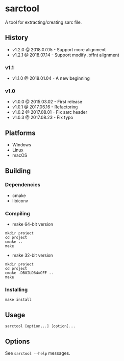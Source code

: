 # sarctool

A tool for extracting/creating sarc file.

## History

- v1.2.0 @ 2018.07.05 - Support more alignment
- v1.2.1 @ 2018.07.14 - Support modify .bffnt alignment

### v1.1

- v1.1.0 @ 2018.01.04 - A new beginning

### v1.0

- v1.0.0 @ 2015.03.02 - First release
- v1.0.1 @ 2017.06.16 - Refactoring
- v1.0.2 @ 2017.08.01 - Fix sarc header
- v1.0.3 @ 2017.08.23 - Fix typo

## Platforms

- Windows
- Linux
- macOS

## Building

### Dependencies

- cmake
- libiconv

### Compiling

- make 64-bit version
~~~
mkdir project
cd project
cmake ..
make
~~~

- make 32-bit version
~~~
mkdir project
cd project
cmake -DBUILD64=OFF ..
make
~~~

### Installing

~~~
make install
~~~

## Usage

~~~
sarctool [option...] [option]...
~~~

## Options

See `sarctool --help` messages.

